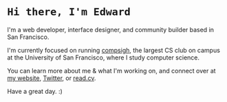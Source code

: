 # `Hi there, I'm Edward`

I'm a web developer, interface designer, and community builder based in San Francisco.

I'm currently focused on running [compsigh][compsigh], the largest CS club on campus at the University of San Francisco, where I study computer science.

You can learn more about me & what I'm working on, and connect over at [my website][website], [Twitter][twitter], or [read.cv][read.cv].

Have a great day. :)

[compsigh]: https://github.com/compsigh

[website]: https://edward.so
[twitter]: https://twitter.com/edwardshturman
[read.cv]: https://read.cv/edwardshturman
